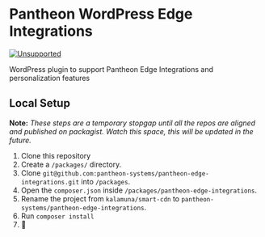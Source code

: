 # Pantheon WordPress Edge Integrations

[![Unsupported](https://img.shields.io/badge/pantheon-unsupported-yellow?logo=pantheon&color=FFDC28&style=for-the-badge)](https://github.com/topics/unsupported?q=org%3Apantheon-systems "Unsupported, e.g. a tool we are actively using internally and are making available, but do not promise to support")

WordPress plugin to support Pantheon Edge Integrations and personalization features

## Local Setup

**Note:** _These steps are a temporary stopgap until all the repos are aligned and published on packagist. Watch this space, this will be updated in the future._

1. Clone this repository
2. Create a `/packages/` directory.
3. Clone `git@github.com:pantheon-systems/pantheon-edge-integrations.git` into `/packages`.
4. Open the `composer.json` inside `/packages/pantheon-edge-integrations`.
5. Rename the project from `kalamuna/smart-cdn` to `pantheon-systems/pantheon-edge-integrations`.
6. Run `composer install`
7. 💸
